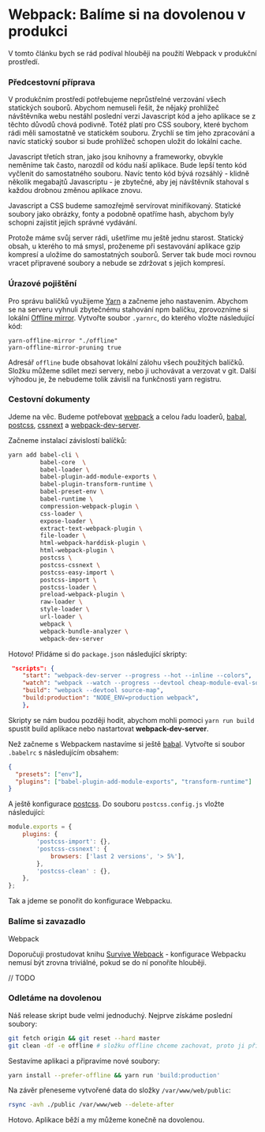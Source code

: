 # Webpack: Balíme si na dovolenou v produkci

V tomto článku bych se rád podíval hlouběji na použití Webpack v produkční prostředí. 
   
### Předcestovní příprava

V produkčním prostředí potřebujeme neprůstřelné verzování všech statických souborů. Abychom nemuseli řešit,
že nějaký prohlížeč návštěvníka webu nestáhl poslední verzi Javascript kód a jeho aplikace se z těchto důvodů chová podivně.
Totéž platí pro CSS soubory, které bychom rádi měli samostatně ve statickém souboru. Zrychlí se tím jeho zpracování 
a navíc statický soubor si bude prohlížeč schopen uložit do lokální cache.

Javascript třetích stran, jako jsou knihovny a frameworky, obvykle neměníme tak často, narozdíl od kódu naší aplikace. 
Bude lepší tento kód vyčlenit do samostatného souboru. Navíc tento kód bývá rozsáhlý - klidně několik megabajtů 
Javascriptu - je zbytečné, aby jej návštěvník stahoval s každou drobnou změnou aplikace znovu.

Javascript a CSS budeme samozřejmě servírovat minifikovaný. Statické soubory jako obrázky, fonty a podobně opatříme hash,
abychom byly schopni zajistit jejich správné vydávání.       

Protože máme svůj server rádi, ušetříme mu ještě jednu starost. Statický obsah, u kterého to má smysl, proženeme při 
sestavování aplikace gzip kompresí a uložíme do samostatných souborů. Server tak bude moci rovnou vracet 
připravené soubory a nebude se zdržovat s jejich kompresí. 

### Úrazové pojištění

Pro správu balíčků využijeme [Yarn](https://yarnpkg.com/lang/en/) a začneme jeho nastavením. Abychom se na serveru vyhnuli 
zbytečnému stahování npm balíčku, zprovozníme si lokální [Offline mirror](https://yarnpkg.com/blog/2016/11/24/offline-mirror/).
Vytvořte soubor `.yarnrc`, do kterého vložte následující kód: 
 
```
yarn-offline-mirror "./offline"
yarn-offline-mirror-pruning true
```

Adresář `offline` bude obsahovat lokální zálohu všech použitých balíčků. Složku můžeme sdílet mezi servery, nebo ji 
uchovávat a verzovat v git. Další výhodou je, že nebudeme tolik závislí na funkčnosti yarn registru.  

### Cestovní dokumenty

Jdeme na věc. Budeme potřebovat [webpack](https://webpack.js.org/) a celou řadu loaderů, [babal](https://babeljs.io/),
[postcss](http://postcss.org/), [cssnext](http://cssnext.io/) a [webpack-dev-server](https://webpack.js.org/configuration/dev-server/).

Začneme instalací závislostí balíčků:

```bash
yarn add babel-cli \
         babel-core  \
         babel-loader \
         babel-plugin-add-module-exports \
         babel-plugin-transform-runtime \
         babel-preset-env \
         babel-runtime \
         compression-webpack-plugin \
         css-loader \
         expose-loader \
         extract-text-webpack-plugin \
         file-loader \
         html-webpack-harddisk-plugin \
         html-webpack-plugin \
         postcss \
         postcss-cssnext \
         postcss-easy-import \
         postcss-import \
         postcss-loader \
         preload-webpack-plugin \
         raw-loader \
         style-loader \
         url-loader \
         webpack \
         webpack-bundle-analyzer \
         webpack-dev-server
```

Hotovo! Přidáme si do `package.json` následující skripty:
     
```json
 "scripts": {
    "start": "webpack-dev-server --progress --hot --inline --colors",
    "watch": "webpack --watch --progress --devtool cheap-module-eval-source-map",
    "build": "webpack --devtool source-map",
    "build:production": "NODE_ENV=production webpack",        
	},
```

Skripty se nám budou později hodit, abychom mohli pomoci `yarn run build` spustit build aplikace nebo nastartovat **webpack-dev-server**.

Než začneme s Webpackem nastavíme si ještě [babal](https://babeljs.io/). Vytvořte si soubor `.babelrc` s následujícím obsahem:

```json
{
  "presets": ["env"],
  "plugins": ["babel-plugin-add-module-exports", "transform-runtime"]
}
```

A ještě konfigurace [postcss](http://postcss.org/). Do souboru `postcss.config.js` vložte následující: 

```javascript
module.exports = {
	plugins: {
		'postcss-import': {},
		'postcss-cssnext': {
			browsers: ['last 2 versions', '> 5%'],
		},
		'postcss-clean' : {},
	},
};
```

Tak a jdeme se ponořit do konfigurace Webpacku.

### Balíme si zavazadlo

Webpack

Doporučuji prostudovat knihu [Survive Webpack](https://survivejs.com/webpack/introduction/) - konfigurace Webpacku nemusí být zrovna triviálné, 
pokud se do ní ponoříte hlouběji.

// TODO 
 
### Odletáme na dovolenou

Náš release skript bude velmi jednoduchý. Nejprve získáme poslední soubory:

```bash
git fetch origin && git reset --hard master
git clean -df -e offline # složku offline chceme zachovat, proto ji při úklidu přeskočíme
```

Sestavíme aplikaci a připravíme nové soubory:

```bash
yarn install --prefer-offline && yarn run 'build:production'
```

Na závěr přeneseme vytvořené data do složky `/var/www/web/public`:  

```bash
rsync -avh ./public /var/www/web --delete-after
```

Hotovo. Aplikace běží a my můžeme konečně na dovolenou.
